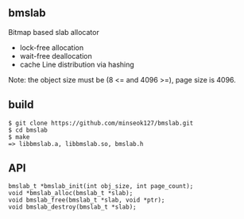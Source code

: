 ## bmslab
Bitmap based slab allocator
- lock-free allocation
- wait-free deallocation
- cache Line distribution via hashing

Note: the object size must be (8 <= and 4096 >=), page size is 4096.

## build
```
$ git clone https://github.com/minseok127/bmslab.git
$ cd bmslab
$ make
=> libbmslab.a, libbmslab.so, bmslab.h
```

## API
```
bmslab_t *bmslab_init(int obj_size, int page_count);
void *bmslab_alloc(bmslab_t *slab);
void bmslab_free(bmslab_t *slab, void *ptr);
void bmslab_destroy(bmslab_t *slab);
```

